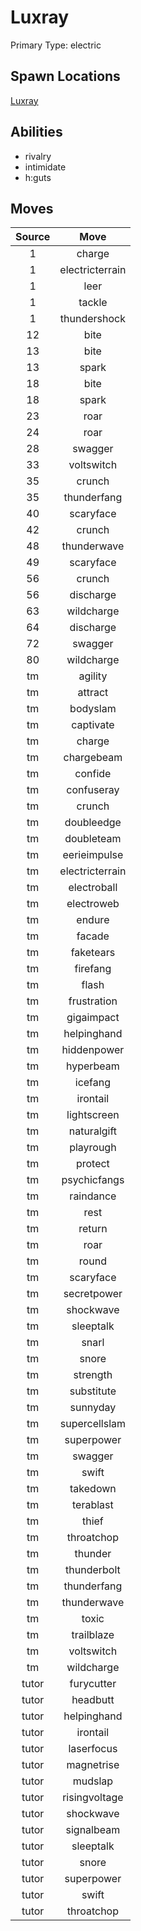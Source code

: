 # Luxray  
Primary Type: electric  
  
## Spawn Locations  
[Luxray](/data/spawn_presets/luxray.md)  
  
## Abilities  
  * rivalry
  * intimidate
  * h:guts
  
  
## Moves  
  
| Source | Move |  
|:---:|:---:|  
| 1 | charge |  
| 1 | electricterrain |  
| 1 | leer |  
| 1 | tackle |  
| 1 | thundershock |  
| 12 | bite |  
| 13 | bite |  
| 13 | spark |  
| 18 | bite |  
| 18 | spark |  
| 23 | roar |  
| 24 | roar |  
| 28 | swagger |  
| 33 | voltswitch |  
| 35 | crunch |  
| 35 | thunderfang |  
| 40 | scaryface |  
| 42 | crunch |  
| 48 | thunderwave |  
| 49 | scaryface |  
| 56 | crunch |  
| 56 | discharge |  
| 63 | wildcharge |  
| 64 | discharge |  
| 72 | swagger |  
| 80 | wildcharge |  
| tm | agility |  
| tm | attract |  
| tm | bodyslam |  
| tm | captivate |  
| tm | charge |  
| tm | chargebeam |  
| tm | confide |  
| tm | confuseray |  
| tm | crunch |  
| tm | doubleedge |  
| tm | doubleteam |  
| tm | eerieimpulse |  
| tm | electricterrain |  
| tm | electroball |  
| tm | electroweb |  
| tm | endure |  
| tm | facade |  
| tm | faketears |  
| tm | firefang |  
| tm | flash |  
| tm | frustration |  
| tm | gigaimpact |  
| tm | helpinghand |  
| tm | hiddenpower |  
| tm | hyperbeam |  
| tm | icefang |  
| tm | irontail |  
| tm | lightscreen |  
| tm | naturalgift |  
| tm | playrough |  
| tm | protect |  
| tm | psychicfangs |  
| tm | raindance |  
| tm | rest |  
| tm | return |  
| tm | roar |  
| tm | round |  
| tm | scaryface |  
| tm | secretpower |  
| tm | shockwave |  
| tm | sleeptalk |  
| tm | snarl |  
| tm | snore |  
| tm | strength |  
| tm | substitute |  
| tm | sunnyday |  
| tm | supercellslam |  
| tm | superpower |  
| tm | swagger |  
| tm | swift |  
| tm | takedown |  
| tm | terablast |  
| tm | thief |  
| tm | throatchop |  
| tm | thunder |  
| tm | thunderbolt |  
| tm | thunderfang |  
| tm | thunderwave |  
| tm | toxic |  
| tm | trailblaze |  
| tm | voltswitch |  
| tm | wildcharge |  
| tutor | furycutter |  
| tutor | headbutt |  
| tutor | helpinghand |  
| tutor | irontail |  
| tutor | laserfocus |  
| tutor | magnetrise |  
| tutor | mudslap |  
| tutor | risingvoltage |  
| tutor | shockwave |  
| tutor | signalbeam |  
| tutor | sleeptalk |  
| tutor | snore |  
| tutor | superpower |  
| tutor | swift |  
| tutor | throatchop |  
  
